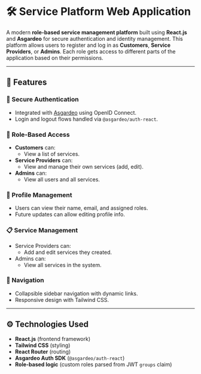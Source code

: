 # 🛠️ Service Platform Web Application

A modern **role-based service management platform** built using **React.js** and **Asgardeo** for secure authentication and identity management. This platform allows users to register and log in as **Customers**, **Service Providers**, or **Admins**. Each role gets access to different parts of the application based on their permissions.

---

## 🚀 Features

### 🔐 Secure Authentication
- Integrated with [Asgardeo](https://wso2.com/asgardeo/) using OpenID Connect.
- Login and logout flows handled via `@asgardeo/auth-react`.

### 👥 Role-Based Access
- **Customers** can:
  - View a list of services.
- **Service Providers** can:
  - View and manage their own services (add, edit).
- **Admins** can:
  - View all users and all services.

### 👤 Profile Management
- Users can view their name, email, and assigned roles.
- Future updates can allow editing profile info.

### 📋 Service Management
- Service Providers can:
  - Add and edit services they created.
- Admins can:
  - View all services in the system.

### 🧭 Navigation
- Collapsible sidebar navigation with dynamic links.
- Responsive design with Tailwind CSS.

---
## ⚙️ Technologies Used

- **React.js** (frontend framework)
- **Tailwind CSS** (styling)
- **React Router** (routing)
- **Asgardeo Auth SDK** (`@asgardeo/auth-react`)
- **Role-based logic** (custom roles parsed from JWT `groups` claim)

